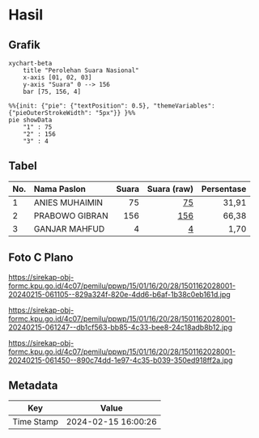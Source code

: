 # Hasil

## Grafik

```mermaid
xychart-beta
    title "Perolehan Suara Nasional"
    x-axis [01, 02, 03]
    y-axis "Suara" 0 --> 156
    bar [75, 156, 4]
```

```mermaid
%%{init: {"pie": {"textPosition": 0.5}, "themeVariables": {"pieOuterStrokeWidth": "5px"}} }%%
pie showData
    "1" : 75
    "2" : 156
    "3" : 4
```

## Tabel

| No. | Nama Paslon    | Suara | Suara (raw) | Persentase |
|:--- |:-------------- | -----:| -----------:| ----------:|
| 1   | ANIES MUHAIMIN | 75    | [75][p-1]   | 31,91      |
| 2   | PRABOWO GIBRAN | 156   | [156][p-2]  | 66,38      |
| 3   | GANJAR MAHFUD  | 4     | [4][p-3]    | 1,70       |


[p-1]: https://github.com/gigit-pemilu/pemilu-2024/blob/main/pilpres/hitung-suara/sub/15-jambi/sub/01--kerinci/sub/16-siulak/sub/2028-telago-biru/sub/001-tps/sub/paslon-1.txt
[p-2]: https://github.com/gigit-pemilu/pemilu-2024/blob/main/pilpres/hitung-suara/sub/15-jambi/sub/01--kerinci/sub/16-siulak/sub/2028-telago-biru/sub/001-tps/sub/paslon-2.txt
[p-3]: https://github.com/gigit-pemilu/pemilu-2024/blob/main/pilpres/hitung-suara/sub/15-jambi/sub/01--kerinci/sub/16-siulak/sub/2028-telago-biru/sub/001-tps/sub/paslon-3.txt

## Foto C Plano

https://sirekap-obj-formc.kpu.go.id/4c07/pemilu/ppwp/15/01/16/20/28/1501162028001-20240215-061105--829a324f-820e-4dd6-b6af-1b38c0eb161d.jpg

https://sirekap-obj-formc.kpu.go.id/4c07/pemilu/ppwp/15/01/16/20/28/1501162028001-20240215-061247--db1cf563-bb85-4c33-bee8-24c18adb8b12.jpg

https://sirekap-obj-formc.kpu.go.id/4c07/pemilu/ppwp/15/01/16/20/28/1501162028001-20240215-061450--890c74dd-1e97-4c35-b039-350ed918ff2a.jpg


## Metadata

| Key        | Value               |
| ---------- | ------------------- |
| Time Stamp | 2024-02-15 16:00:26 |



